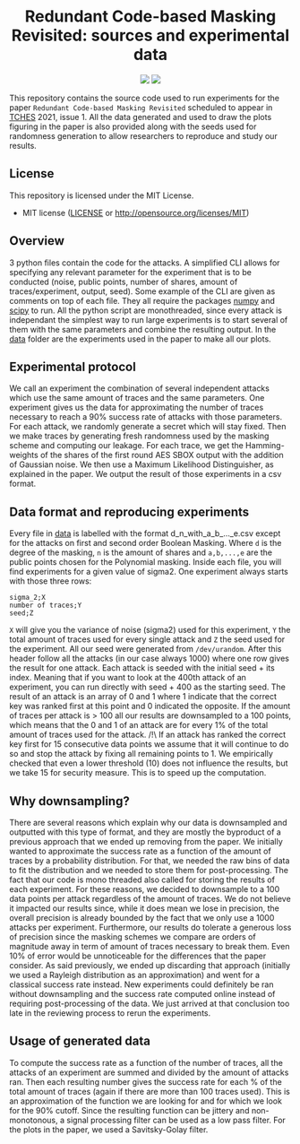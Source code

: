 <h1 align="center">Redundant Code-based Masking Revisited: sources and experimental data</h1>

<p align="center">
    <a href="https://github.com/Simula-UiB/Redundant-Code-based-Masking/blob/master/AUTHORS"><img src="https://img.shields.io/badge/authors-SimulaUIB-orange.svg"></a>
    <a href="https://github.com/Simula-UiB/Redundant-Code-based-Masking/blob/master/LICENSE"><img src="https://img.shields.io/badge/license-MIT-blue.svg"></a>
</p>

This repository contains the source code used to run experiments for the paper `Redundant Code-based Masking Revisited` scheduled to appear in [TCHES](https://tches.iacr.org/) 2021, issue 1. All the data generated and used to draw the plots figuring in the paper is also provided along with the seeds used for randomness generation to allow researchers to reproduce and study our results.

## License

This repository is licensed under the MIT License.

* MIT license ([LICENSE](../LICENSE) or http://opensource.org/licenses/MIT)


## Overview

3 python files contain the code for the attacks. A simplified CLI allows for specifying any relevant parameter for the experiment that is to be conducted (noise, public points, number of shares, amount of traces/experiment, output, seed). Some example of the CLI are given as comments on top of each file. They all require the packages [numpy](https://numpy.org/) and [scipy](https://www.scipy.org/) to run. All the python script are monothreaded, since every attack is independant the simplest way to run large experiments is to start several of them with the same parameters and combine the resulting output.
In the [data](../data) folder are the experiments used in the paper to make all our plots.

## Experimental protocol

We call an experiment the combination of several independent attacks which use the same amount of traces and the same parameters. One experiment gives us the data for approximating the number of traces necessary to reach a 90% success rate of attacks with those parameters. For each attack, we randomly generate a secret which will stay fixed. Then we make traces by generating fresh randomness used by the masking scheme and computing our leakage. For each trace, we get the Hamming-weights of the shares of the first round AES SBOX output with the addition of Gaussian noise. We then use a Maximum Likelihood Distinguisher, as explained in the paper. We output the result of those experiments in a csv format.

## Data format and reproducing experiments

Every file in [data](../data) is labelled with the format d_n_with_a_b_..._e.csv except for the attacks on first and second order Boolean Masking. Where `d` is the degree of the masking, `n` is the amount of shares and `a,b,...,e` are the public points chosen for the Polynomial masking. Inside each file, you will find experiments for a given value of sigma2. One experiment always starts with those three rows:
```
sigma_2;X
number of traces;Y
seed;Z
```
`X` will give you the variance of noise (sigma2) used for this experiment, `Y` the total amount of traces used for every single attack and `Z` the seed used for the experiment. All our seed were generated from `/dev/urandom`.
After this header follow all the attacks (in our case always 1000) where one row gives the result for one attack. Each attack is seeded with the initial seed + its index. Meaning that if you want to look at the 400th attack of an experiment, you can run directly with seed + 400 as the starting seed. The result of an attack is an array of 0 and 1 where 1 indicate that the correct key was ranked first at this point and 0 indicated the opposite. If the amount of traces per attack is > 100 all our results are downsampled to a 100 points, which means that the 0 and 1 of an attack are for every 1% of the total amount of traces used for the attack.
/!\ If an attack has ranked the correct key first for 15 consecutive data points we assume that it will continue to do so and stop the attack by fixing all remaining points to 1. We empirically checked that even a lower threshold (10) does not influence the results, but we take 15 for security measure. This is to speed up the computation.

## Why downsampling?

There are several reasons which explain why our data is downsampled and outputted with this type of format, and they are mostly the byproduct of a previous approach that we ended up removing from the paper. We initially wanted to approximate the success rate as a function of the amount of traces by a probability distribution. For that, we needed the raw bins of data to fit the distribution and we needed to store them for post-processing. The fact that our code is mono threaded also called for storing the results of each experiment. For these reasons, we decided to downsample to a 100 data points per attack regardless of the amount of traces. We do not believe it impacted our results since, while it does mean we lose in precision, the overall precision is already bounded by the fact that we only use a 1000 attacks per experiment. Furthermore, our results do tolerate a generous loss of precision since the masking schemes we compare are orders of magnitude away in term of amount of traces necessary to break them. Even 10% of error would be unnoticeable for the differences that the paper consider.
As said previously, we ended up discarding that approach (initially we used a Rayleigh distribution as an approximation) and went for a classical success rate instead. New experiments could definitely be ran without downsampling and the success rate computed online instead of requiring post-processing of the data. We just arrived at that conclusion too late in the reviewing process to rerun the experiments.

## Usage of generated data

To compute the success rate as a function of the number of traces, all the attacks of an experiment are summed and divided by the amount of attacks ran. Then each resulting number gives the success rate for each % of the total amount of traces (again if there are more than 100 traces used). This is an approximation of the function we are looking for and for which we look for the 90% cutoff. Since the resulting function can be jittery and non-monotonous, a signal processing filter can be used as a low pass filter. For the plots in the paper, we used a Savitsky-Golay filter.